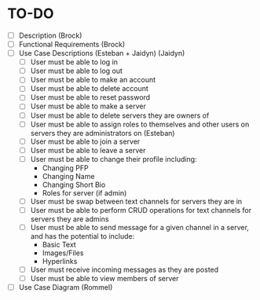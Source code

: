 # TO-DO

- [ ] Description (Brock)
- [ ] Functional Requirements (Brock)
- [ ] Use Case Descriptions (Esteban + Jaidyn)
    (Jaidyn)
    - [ ] User must be able to log in
    - [ ] User must be able to log out
    - [ ] User must be able to make an account
    - [ ] User must be able to delete account
    - [ ] User must be able to reset password
    - [ ] User must be able to make a server
    - [ ] User must be able to delete servers they are owners of
    - [ ] User must be able to assign roles to themselves and other users on servers they are administrators on
    (Esteban) 
    - [ ] User must be able to join a server
    - [ ] User must be able to leave a server
    - [ ] User must be able to change their profile including:
      - Changing PFP
      - Changing Name
      - Changing Short Bio
      - Roles for server (if admin)
    - [ ] User must be swap between text channels for servers they are in
    - [ ] User must be able to perform CRUD operations for text channels for servers they are admins 
    - [ ] User must be able to send message for a given channel in a server, and has the potential to include:
        - Basic Text
        - Images/Files
        - Hyperlinks
    - [ ] User must receive incoming messages as they are posted
    - [ ] User must be able to view members of server
- [ ] Use Case Diagram (Rommel)
